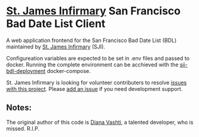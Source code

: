 # [St. James Infirmary](https://stjamesinfirmary.org) San Francisco Bad Date List Client

A web application frontend for the San Francisco Bad Date List (BDL) maintained by [St. James Infirmary](https://stjamesinfirmary.org) (SJI).

Configureation variables are expected to be set in .env files and passed to docker.  Running the complete environment can be acchieved with the [sji-bdl-deployment](https://github.com/dennison-williams-stjames/sji-bdl-deployment) docker-compose.


St. James Infirmary is looking for volunteer contributers to resolve [issues with this project](https://github.com/dennison-williams-stjames/sji-bdl-client/issues).  Please [add an issue](https://github.com/dennison-williams-stjames/sji-bdl-client/issues/new) if you need development support.

## Notes:
The original author of this code is [Diana Vashti](https://github.com/DianaVashti/), a talented developer, who is missed.  R.I.P.

